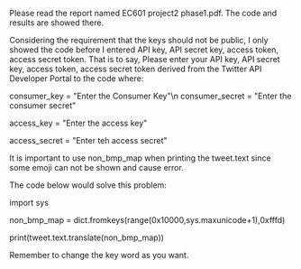 Please read the report named EC601 project2 phase1.pdf. The code and results are showed there.

Considering the requirement that the keys should not be public, I only showed the code before I entered API key, API secret key, access token, access secret token. That is to say,
Please enter your API key, API secret key, access token, access secret token derived from the Twitter API Developer Portal to the code where:

consumer_key = "Enter the Consumer Key"\n
consumer_secret = "Enter the consumer secret"

access_key = "Enter the access key"

access_secret = "Enter teh access secret"

It is important to use non_bmp_map when printing the tweet.text since some emoji can not be shown and cause error.

The code below would solve this problem:

import sys

non_bmp_map = dict.fromkeys(range(0x10000,sys.maxunicode+1),0xfffd)

print(tweet.text.translate(non_bmp_map))

Remember to change the key word as you want. 
